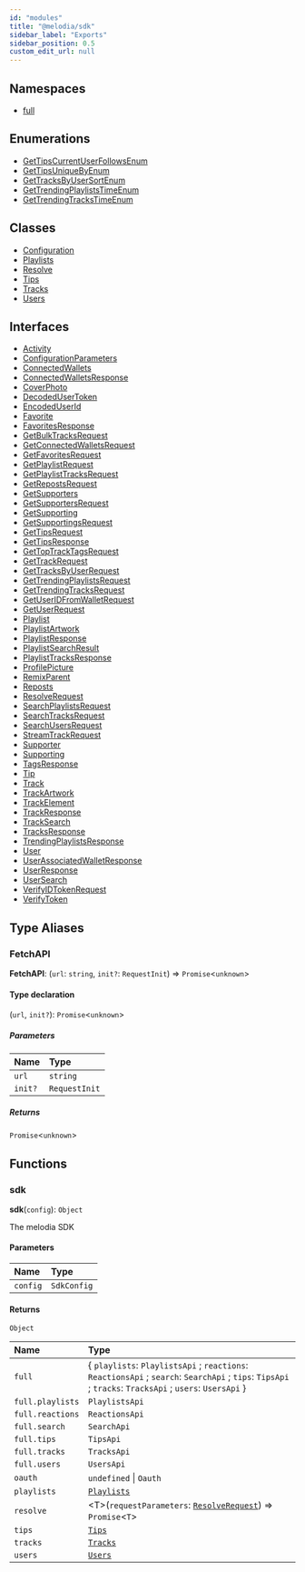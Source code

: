 ```yaml
---
id: "modules"
title: "@melodia/sdk"
sidebar_label: "Exports"
sidebar_position: 0.5
custom_edit_url: null
---
```


## Namespaces

- [full](namespaces/full.md)

## Enumerations

- [GetTipsCurrentUserFollowsEnum](enums/GetTipsCurrentUserFollowsEnum.md)
- [GetTipsUniqueByEnum](enums/GetTipsUniqueByEnum.md)
- [GetTracksByUserSortEnum](enums/GetTracksByUserSortEnum.md)
- [GetTrendingPlaylistsTimeEnum](enums/GetTrendingPlaylistsTimeEnum.md)
- [GetTrendingTracksTimeEnum](enums/GetTrendingTracksTimeEnum.md)

## Classes

- [Configuration](classes/Configuration.md)
- [Playlists](classes/PlaylistsApi.md)
- [Resolve](classes/ResolveApi.md)
- [Tips](classes/TipsApi.md)
- [Tracks](classes/TracksApi.md)
- [Users](classes/UsersApi.md)

## Interfaces

- [Activity](interfaces/Activity.md)
- [ConfigurationParameters](interfaces/ConfigurationParameters.md)
- [ConnectedWallets](interfaces/ConnectedWallets.md)
- [ConnectedWalletsResponse](interfaces/ConnectedWalletsResponse.md)
- [CoverPhoto](interfaces/CoverPhoto.md)
- [DecodedUserToken](interfaces/DecodedUserToken.md)
- [EncodedUserId](interfaces/EncodedUserId.md)
- [Favorite](interfaces/Favorite.md)
- [FavoritesResponse](interfaces/FavoritesResponse.md)
- [GetBulkTracksRequest](interfaces/GetBulkTracksRequest.md)
- [GetConnectedWalletsRequest](interfaces/GetConnectedWalletsRequest.md)
- [GetFavoritesRequest](interfaces/GetFavoritesRequest.md)
- [GetPlaylistRequest](interfaces/GetPlaylistRequest.md)
- [GetPlaylistTracksRequest](interfaces/GetPlaylistTracksRequest.md)
- [GetRepostsRequest](interfaces/GetRepostsRequest.md)
- [GetSupporters](interfaces/GetSupporters.md)
- [GetSupportersRequest](interfaces/GetSupportersRequest.md)
- [GetSupporting](interfaces/GetSupporting.md)
- [GetSupportingsRequest](interfaces/GetSupportingsRequest.md)
- [GetTipsRequest](interfaces/GetTipsRequest.md)
- [GetTipsResponse](interfaces/GetTipsResponse.md)
- [GetTopTrackTagsRequest](interfaces/GetTopTrackTagsRequest.md)
- [GetTrackRequest](interfaces/GetTrackRequest.md)
- [GetTracksByUserRequest](interfaces/GetTracksByUserRequest.md)
- [GetTrendingPlaylistsRequest](interfaces/GetTrendingPlaylistsRequest.md)
- [GetTrendingTracksRequest](interfaces/GetTrendingTracksRequest.md)
- [GetUserIDFromWalletRequest](interfaces/GetUserIDFromWalletRequest.md)
- [GetUserRequest](interfaces/GetUserRequest.md)
- [Playlist](interfaces/Playlist.md)
- [PlaylistArtwork](interfaces/PlaylistArtwork.md)
- [PlaylistResponse](interfaces/PlaylistResponse.md)
- [PlaylistSearchResult](interfaces/PlaylistSearchResult.md)
- [PlaylistTracksResponse](interfaces/PlaylistTracksResponse.md)
- [ProfilePicture](interfaces/ProfilePicture.md)
- [RemixParent](interfaces/RemixParent.md)
- [Reposts](interfaces/Reposts.md)
- [ResolveRequest](interfaces/ResolveRequest.md)
- [SearchPlaylistsRequest](interfaces/SearchPlaylistsRequest.md)
- [SearchTracksRequest](interfaces/SearchTracksRequest.md)
- [SearchUsersRequest](interfaces/SearchUsersRequest.md)
- [StreamTrackRequest](interfaces/StreamTrackRequest.md)
- [Supporter](interfaces/Supporter.md)
- [Supporting](interfaces/Supporting.md)
- [TagsResponse](interfaces/TagsResponse.md)
- [Tip](interfaces/Tip.md)
- [Track](interfaces/Track.md)
- [TrackArtwork](interfaces/TrackArtwork.md)
- [TrackElement](interfaces/TrackElement.md)
- [TrackResponse](interfaces/TrackResponse.md)
- [TrackSearch](interfaces/TrackSearch.md)
- [TracksResponse](interfaces/TracksResponse.md)
- [TrendingPlaylistsResponse](interfaces/TrendingPlaylistsResponse.md)
- [User](interfaces/User.md)
- [UserAssociatedWalletResponse](interfaces/UserAssociatedWalletResponse.md)
- [UserResponse](interfaces/UserResponse.md)
- [UserSearch](interfaces/UserSearch.md)
- [VerifyIDTokenRequest](interfaces/VerifyIDTokenRequest.md)
- [VerifyToken](interfaces/VerifyToken.md)

## Type Aliases

### FetchAPI

**FetchAPI**: (`url`: `string`, `init?`: `RequestInit`) => `Promise`<`unknown`\>

#### Type declaration

(`url`, `init?`): `Promise`<`unknown`\>

##### Parameters

| Name    | Type          |
| :------ | :------------ |
| `url`   | `string`      |
| `init?` | `RequestInit` |

##### Returns

`Promise`<`unknown`\>

## Functions

### sdk

**sdk**(`config`): `Object`

The melodia SDK

#### Parameters

| Name     | Type        |
| :------- | :---------- |
| `config` | `SdkConfig` |

#### Returns

`Object`

| Name             | Type                                                                                                                                                    |
| :--------------- | :------------------------------------------------------------------------------------------------------------------------------------------------------ |
| `full`           | { `playlists`: `PlaylistsApi` ; `reactions`: `ReactionsApi` ; `search`: `SearchApi` ; `tips`: `TipsApi` ; `tracks`: `TracksApi` ; `users`: `UsersApi` } |
| `full.playlists` | `PlaylistsApi`                                                                                                                                          |
| `full.reactions` | `ReactionsApi`                                                                                                                                          |
| `full.search`    | `SearchApi`                                                                                                                                             |
| `full.tips`      | `TipsApi`                                                                                                                                               |
| `full.tracks`    | `TracksApi`                                                                                                                                             |
| `full.users`     | `UsersApi`                                                                                                                                              |
| `oauth`          | `undefined` \| `Oauth`                                                                                                                                  |
| `playlists`      | [`Playlists`](classes/PlaylistsApi.md)                                                                                                                  |
| `resolve`        | <T\>(`requestParameters`: [`ResolveRequest`](interfaces/ResolveRequest.md)) => `Promise`<`T`\>                                                          |
| `tips`           | [`Tips`](classes/TipsApi.md)                                                                                                                            |
| `tracks`         | [`Tracks`](classes/TracksApi.md)                                                                                                                        |
| `users`          | [`Users`](classes/UsersApi.md)                                                                                                                          |
